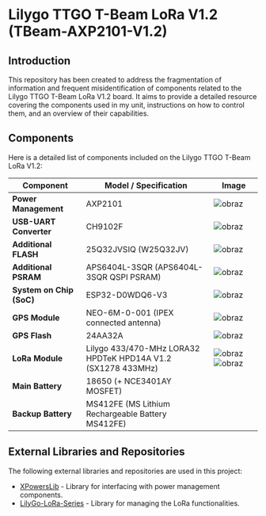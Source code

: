 # Lilygo TTGO T-Beam LoRa V1.2 (TBeam-AXP2101-V1.2)

## Introduction

This repository has been created to address the fragmentation of information and frequent misidentification of components related to the Lilygo TTGO T-Beam LoRa V1.2 board. It aims to provide a detailed resource covering the components used in my unit, instructions on how to control them, and an overview of their capabilities.

## Components

Here is a detailed list of components included on the Lilygo TTGO T-Beam LoRa V1.2:

| Component            | Model / Specification                                          | Image                                                                                                                        |
|----------------------|----------------------------------------------------------------|------------------------------------------------------------------------------------------------------------------------------|
| **Power Management** | AXP2101                                                        | ![obraz](https://github.com/kamilzierke/lilygottgotbeamlorav11v12/assets/67487992/19901be8-0966-4945-9a5f-20a95e9222c2)|
| **USB-UART Converter** | CH9102F                                                      |![obraz](https://github.com/kamilzierke/lilygottgotbeamlorav11v12/assets/67487992/8b9187c8-b851-4f2d-8dc4-8512e3ea656b)|
| **Additional FLASH** | 25Q32JVSIQ (W25Q32JV)                                          |![obraz](https://github.com/kamilzierke/lilygottgotbeamlorav11v12/assets/67487992/82142d90-f1b8-4bac-abb7-32ea806ee841)       |
| **Additional PSRAM** | APS6404L-3SQR (APS6404L-3SQR QSPI PSRAM)                       | ![obraz](https://github.com/kamilzierke/lilygottgotbeamlorav11v12/assets/67487992/7fd6b1fb-a30d-4301-bda7-35a142bf4a6e)      |
| **System on Chip (SoC)** | ESP32-D0WDQ6-V3                                             |![obraz](https://github.com/kamilzierke/lilygottgotbeamlorav11v12/assets/67487992/bb0f027d-7781-4a3d-bb46-1142eafdaf45)     |
| **GPS Module**       | NEO-6M-0-001 (IPEX connected antenna)                           |![obraz](https://github.com/kamilzierke/lilygottgotbeamlorav11v12/assets/67487992/6987e2af-3f7d-4b80-96b6-a4243fffe04a)        |
| **GPS Flash**        | 24AA32A                                                        |![obraz](https://github.com/kamilzierke/lilygottgotbeamlorav11v12/assets/67487992/07592282-7e65-43e0-bd46-ae4148658ce7)       |
| **LoRa Module**      | Lilygo 433/470-MHz LORA32 <br> HPDTeK HPD14A V1.2 (SX1278 433MHz)   |![obraz](https://github.com/kamilzierke/lilygottgotbeamlorav11v12/assets/67487992/06727c8d-ba6d-4614-a508-1ca691e0a568) ![obraz](https://github.com/kamilzierke/lilygottgotbeamlorav11v12/assets/67487992/c6b1cc36-8943-4ab7-9c34-9ea8feeebcdb)|
| **Main Battery**     | 18650 (+ NCE3401AY MOSFET)                                     |                                                                                           |
| **Backup Battery**   | MS412FE (MS Lithium Rechargeable Battery MS412FE)              |                                                                                           |



## External Libraries and Repositories

The following external libraries and repositories are used in this project:

- [XPowersLib](https://github.com/lewisxhe/XPowersLib) - Library for interfacing with power management components.
- [LilyGo-LoRa-Series](https://github.com/Xinyuan-LilyGO/LilyGo-LoRa-Series) - Library for managing the LoRa functionalities.
